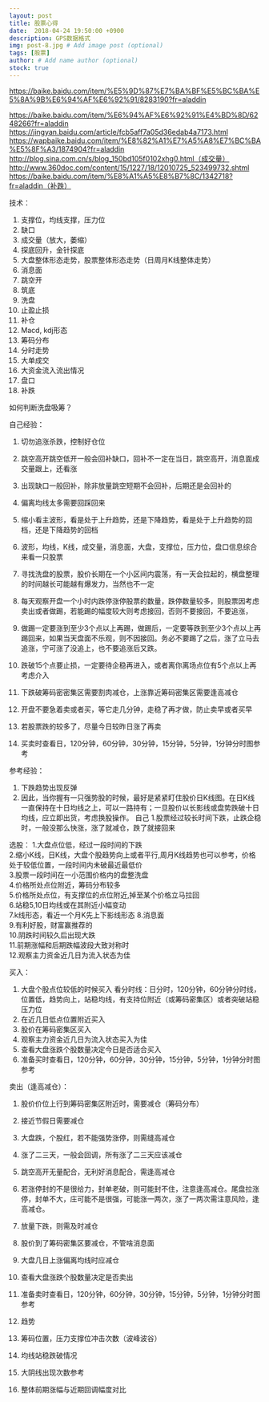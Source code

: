 ```yaml
---
layout: post
title: 股票心得
date:  2018-04-24 19:50:00 +0900  
description: GPS数据格式
img: post-8.jpg # Add image post (optional)
tags: [股票]
author: # Add name author (optional)
stock: true
---
```

https://baike.baidu.com/item/%E5%9D%87%E7%BA%BF%E5%BC%BA%E5%8A%9B%E6%94%AF%E6%92%91/8283190?fr=aladdin

https://baike.baidu.com/item/%E6%94%AF%E6%92%91%E4%BD%8D/6248266?fr=aladdin
https://jingyan.baidu.com/article/fcb5aff7a05d36edab4a7173.html
https://wapbaike.baidu.com/item/%E8%82%A1%E7%A5%A8%E7%BC%BA%E5%8F%A3/1874904?fr=aladdin
http://blog.sina.com.cn/s/blog_150bd105f0102xhg0.html（成交量）
http://www.360doc.com/content/15/1227/18/12010725_523499732.shtml
https://baike.baidu.com/item/%E8%A1%A5%E8%B7%8C/1342718?fr=aladdin（补跌）


技术：
1. 支撑位，均线支撑，压力位
1. 缺口
1. 成交量（放大，萎缩）
1. 探底回升，金针探底
1. 大盘整体形态走势，股票整体形态走势（日周月K线整体走势）
1. 消息面
1. 跳空开
1. 筑底
1. 洗盘
1. 止盈止损
1. 补仓
1. Macd, kdj形态
1. 筹码分布
1. 分时走势
1. 大单成交
1. 大资金流入流出情况
1. 盘口
1. 补跌

如何判断洗盘吸筹？

自己经验：
1. 切勿追涨杀跌，控制好仓位
1. 跳空高开跳空低开一般会回补缺口，回补不一定在当日，跳空高开，消息面成交量跟上，还看涨
1. 出现缺口一般回补，除非放量跳空短期不会回补，后期还是会回补的
1. 偏离均线太多需要回踩回来
1. 缩小看主波形，看是处于上升趋势，还是下降趋势，看是处于上升趋势的回档，还是下降趋势的回档
1. 波形，均线，K线，成交量，消息面，大盘，支撑位，压力位，盘口信息综合来看一只股票
1. 寻找洗盘的股票，股价长期在一个小区间内震荡，有一天会拉起的，横盘整理的时间越长可能越有爆发力，当然也不一定

1. 每天观察开盘一个小时内跌停涨停股票的数量，跌停数量较多，则股票因考虑卖出或者做踢，若能踢的幅度较大则考虑接回，否则不要接回，不要追涨，
1. 做踢一定要涨到至少3个点以上再踢，做踢后，一定要等跌到至少3个点以上再踢回来，如果当天盘面不乐观，则不因接回。务必不要踢了之后，涨了立马去追涨，宁可涨了没追上，也不要追涨后又跌。
1. 跌破15个点要止损，一定要待企稳再进入，或者离你离场点位有5个点以上再考虑介入
1. 下跌破筹码密密集区需要割肉减仓，上涨靠近筹码密集区需要逢高减仓
1. 开盘不要急着卖或者买，等它走几分钟，走稳了再才做，防止卖早或者买早
1. 若股票跌的较多了，尽量今日较昨日涨了再卖
1. 买卖时查看日，120分钟，60分钟，30分钟，15分钟，5分钟，1分钟分时图参考



参考经验：
1. 下跌趋势出现反弹
1. 因此，当你握有一只强势股的时候，最好是紧紧盯住股价日K线图。在日K线一直保持在十日均线之上，可以一路持有；一旦股价以长影线或盘势跌破十日均线，应立即出货，考虑换股操作。
自己
1.股票经过较长时间下跌，止跌企稳时，一般没那么快涨，涨了就减仓，跌了就接回来


选股：
   1.大盘点位低，经过一段时间的下跌<br>
   2.缩小K线，日K线，大盘个股趋势向上或者平行,周月K线趋势也可以参考，价格处于较低位置，一段时间内未破最近最低价<br>
   3.股票一段时间在一小范围价格内的盘整洗盘<br>
   4.价格所处点位附近，筹码分布较多<br>
   5.价格所处点位，有支撑位的点位附近,掉至某个价格立马拉回<br>
   6.站稳5,10日均线或在其附近小幅变动<br>
   7.k线形态，看近一个月K先上下影线形态
   8.消息面<br>
   9.有利好股，财富赢推荐的<br>
   10.阴跌时间较久后出现大跌<br>
   11.前期涨幅和后期跌幅波段大致对称时<br>
   12.观察主力资金近几日为流入状态为佳

买入：
1. 大盘个股点位较低的时候买入
看分时线：日分时，120分钟，60分钟分时线，位置低，趋势向上，站稳均线，有支持位附近（或筹码密集区）或者突破站稳压力位
1. 在近几日低点位置附近买入
1. 股价在筹码密集区买入
1. 观察主力资金近几日为流入状态买入为佳
1. 查看大盘涨跌个股数量决定今日是否适合买入
1. 准备买时查看日，120分钟，60分钟，30分钟，15分钟，5分钟，1分钟分时图参考


卖出（逢高减仓）：
1. 股价价位上行到筹码密集区附近时，需要减仓（筹码分布）
1. 接近节假日需要减仓
1. 大盘跌，个股红，若不能强势涨停，则需缝高减仓
1. 涨了二三天，一般会回调，所有涨了二三天应该减仓
1. 跳空高开无量配合，无利好消息配合，需逢高减仓
1. 若涨停封的不是很给力，封单老破，则可能封不住，注意逢高减仓。尾盘拉涨停，封单不大，庄可能不是很强，可能涨一两次，涨了一两次需注意风险，逢高减仓。
1. 放量下跌，则需及时减仓
1. 股价到了筹码密集区要减仓，不管啥消息面
1. 大盘几日上涨偏离均线时应减仓
1. 查看大盘涨跌个股数量决定是否卖出
1. 准备卖时查看日，120分钟，60分钟，30分钟，15分钟，5分钟，1分钟分时图参考



1. 趋势
1. 筹码位置，压力支撑位冲击次数（波峰波谷）
1. 均线站稳跌破情况
1. 大阴线出现次数参考
1. 整体前期涨幅与近期回调幅度对比
